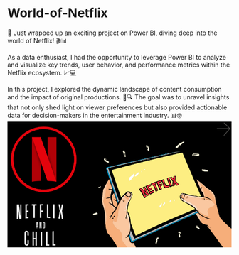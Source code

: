 # World-of-Netflix
🚀 Just wrapped up an exciting project on Power BI, diving deep into the world of Netflix! 🎬📊

As a data enthusiast, I had the opportunity to leverage Power BI to analyze and visualize key trends, user behavior, and performance metrics within the Netflix ecosystem. 📈💻

In this project, I explored the dynamic landscape of content consumption and the impact of original productions. 🍿🔍 The goal was to unravel insights that not only shed light on viewer preferences but also provided actionable data for decision-makers in the entertainment industry. 📊🤓
!["C:\Users\cd200\OneDrive\Desktop\won.png"](https://github.com/cd2008/World-of-Netflix/blob/main/won.png)
